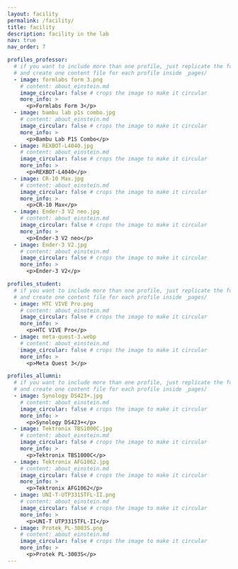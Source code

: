 ```yaml
---
layout: facility
permalink: /facility/
title: facility
description: facility in the lab
nav: true
nav_order: 7

profiles_professor:
  # if you want to include more than one profile, just replicate the following block
  # and create one content file for each profile inside _pages/
  - image: formlabs form 3.png
    # content: about_einstein.md
    image_circular: false # crops the image to make it circular
    more_info: >
      <p>Formlabs Form 3</p>
  - image: bambu lab p1s combo.jpg
    # content: about_einstein.md
    image_circular: false # crops the image to make it circular
    more_info: >
      <p>Bambu Lab P1S Combo</p>
  - image: REXBOT-L4040.jpg
    # content: about_einstein.md
    image_circular: false # crops the image to make it circular
    more_info: >
      <p>REXBOT-L4040</p>
  - image: CR-10 Max.jpg
    # content: about_einstein.md
    image_circular: false # crops the image to make it circular
    more_info: >
      <p>CR-10 Max</p>
  - image: Ender-3 V2 neo.jpg
    # content: about_einstein.md
    image_circular: false # crops the image to make it circular
    more_info: >
      <p>Ender-3 V2 neo</p>
  - image: Ender-3 V2.jpg
    # content: about_einstein.md
    image_circular: false # crops the image to make it circular
    more_info: >
      <p>Ender-3 V2</p>

profiles_student:
  # if you want to include more than one profile, just replicate the following block
  # and create one content file for each profile inside _pages/
  - image: HTC VIVE Pro.png
    # content: about_einstein.md
    image_circular: false # crops the image to make it circular
    more_info: >
      <p>HTC VIVE Pro</p>
  - image: meta-quest-3.webp
    # content: about_einstein.md
    image_circular: false # crops the image to make it circular
    more_info: >
      <p>Meta Quest 3</p>

profiles_allumni:
  # if you want to include more than one profile, just replicate the following block
  # and create one content file for each profile inside _pages/
  - image: Synology DS423+.jpg
    # content: about_einstein.md
    image_circular: false # crops the image to make it circular
    more_info: >
      <p>Synology DS423+</p>
  - image: Tektronix TBS1000C.jpg
    # content: about_einstein.md
    image_circular: false # crops the image to make it circular
    more_info: >
      <p>Tektronix TBS1000C</p>
  - image: Tektronix AFG1062.jpg
    # content: about_einstein.md
    image_circular: false # crops the image to make it circular
    more_info: >
      <p>Tektronix AFG1062</p>
  - image: UNI-T-UTP3315TFL-II.png
    # content: about_einstein.md
    image_circular: false # crops the image to make it circular
    more_info: >
      <p>UNI-T UTP3315TFL-II</p>
  - image: Protek_PL-3003S.png
    # content: about_einstein.md
    image_circular: false # crops the image to make it circular
    more_info: >
      <p>Protek PL-3003S</p>
---
```

